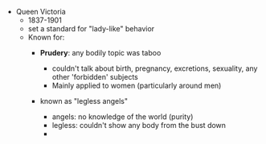 - Queen Victoria
	- 1837-1901
	- set a standard for "lady-like" behavior
	- Known for: 
		- **Prudery**: any bodily topic was taboo
			- couldn't talk about birth, pregnancy, excretions, sexuality, any other 'forbidden' subjects
			- Mainly applied to women (particularly around men)

		- known as "legless angels"
			- angels: no knowledge of the world (purity)
			- legless: couldn't show any body from the bust down
			- 
